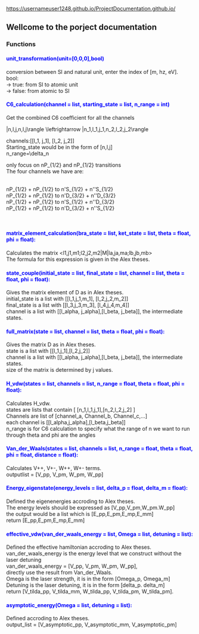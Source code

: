 
https://usernameuser1248.github.io/ProjectDocumentation.github.io/
## Wellcome to the porject documentation

### Functions
#### <span style="color:blue">unit_transformation(unit=[0,0,0],bool)</span>

conversion between SI and natural unit, enter the index of [m, hz, eV]. <br>
bool:<br>
-> true: from SI to atomic unit<br>
-> false: from atomic to SI<br>


#### <span style="color:blue">C6_calculation(channel = list, starting_state = list, n_range = int)</span>
Get the combined C6 coefficient for all the channels

|n,l,j,n,l,j\rangle \leftrightarrow |n_1,l_1,j_1,n_2,l_2,j_2\rangle 

channels:[[l_1, j_1], [l_2, j_2]]<br>
Starting_state would be in the form of [n,l,j]<br>
n_range=\delta_n <br>

only focus on nP_{1/2} and nP_{1/2} transitions<br>
The four channels we have are:<br>
<br>

nP_{1/2} + nP_{1/2} to n'S_{1/2} + n''S_{1/2}<br>
nP_{1/2} + nP_{1/2} to n'D_{3/2} + n''D_{3/2}<br>
nP_{1/2} + nP_{1/2} to n'S_{1/2} + n''D_{3/2}<br>
nP_{1/2} + nP_{1/2} to n'D_{3/2} + n''S_{1/2}<br>

<br>

#### <span style="color:blue">matrix_element_calculation(bra_state = list, ket_state = list, theta = float, phi = float):</span>
Calculates the matrix <l1,j1,m1;l2,j2,m2|M|la,ja,ma;lb,jb,mb><br>
The formula for this expression is given in the Alex theses.<br>


#### <span style="color:blue">state_couple(initial_state = list, final_state = list, channel = list, theta = float, phi = float):</span>
Gives the matrix element of D as in Alex theses.<br>
initial_state is a list with [[l_1,j_1,m_1], [l_2,j_2,m_2]]<br>
final_state is a list with [[l_3,j_3,m_3], [l_4,j_4,m_4]]<br>
channel is a list with [[l_alpha, j_alpha],[l_beta, j_beta]], the intermediate states.<br>

    
#### <span style="color:blue">full_matrix(state = list, channel = list, theta = float, phi = float):</span>
Gives the matrix D as in Alex theses.<br>
state is a list with [[l_1,j_1],[l_2,j_2]]<br>
channel is a list with [[l_alpha, j_alpha],[l_beta, j_beta]], the intermediate states.<br>
size of the matrix is determined by j values.<br>

#### <span style="color:blue">H_vdw(states = list, channels = list, n_range = float, theta = float, phi = float):</span>
Calculates H_vdw.<br>
states are lists that contain [ [n_1,l_1,j_1],[n_2,l_2,j_2] ]<br>
Channels are list of [channel_a, Channel_b, Channel_c,...]<br>
each channel is [[l_alpha,j_alpha],[l_beta,j_beta]]<br>
n_range is for C6 calculation to specify what the range of n we want to run through theta and phi are the angles<br>

#### <span style="color:blue">Van_der_Waals(states = list, channels = list, n_range = float, theta = float, phi = float, distance = float):</span>
Calculates V++, V+-, W++, W+- terms.<br>
outputlist = [V_pp, V_pm, W_pm, W_pp]<br>

#### <span style="color:blue">Energy_eigenstate(energy_levels = list, delta_p = float, delta_m = float):</span>
Defined the eigenenergies accroding to Alex theses.<br>
The energy levels should be expressed as [V_pp,V_pm,W_pm.W_pp]<br>
the output would be a list which is [E_pp,E_pm,E_mp,E_mm]<br>
return [E_pp,E_pm,E_mp,E_mm]<br>

#### <span style="color:blue">effective_vdw(van_der_waals_energy = list, Omega = list, detuning = list):</span>
Defined the effective hamiltonian accroding to Alex theses.<br>
van_der_waals_energy is the energy level that we construct without the laser detuning<br>
van_der_waals_energy = [V_pp, V_pm, W_pm, W_pp],<br>
directly use the result from Van_der_Waals.<br>
Omega is the laser strength, it is in the form [Omega_p, Omega_m]<br>
Detuning is the laser detuning, it is in the form [delta_p. delta_m]<br>
return [V_tilda_pp, V_tilda_mm, W_tilda_pp, V_tilda_pm, W_tilda_pm].<br>


#### <span style="color:blue">asymptotic_energy(Omega = list, detuning = list):</span>
Defined accroding to Alex theses.<br>
output_list = [V_asymptotic_pp, V_asymptotic_mm, V_asymptotic_pm]<br>


